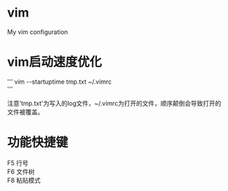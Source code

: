 # vim
My vim configuration
# vim启动速度优化  
''' 
vim --startuptime tmp.txt ~/.vimrc  
'''  

注意'tmp.txt'为写入的log文件，~/.vimrc为打开的文件，顺序颠倒会导致打开的文件被覆盖。  
# 功能快捷键  
F5 行号  
F6 文件树  
F8 粘贴模式  